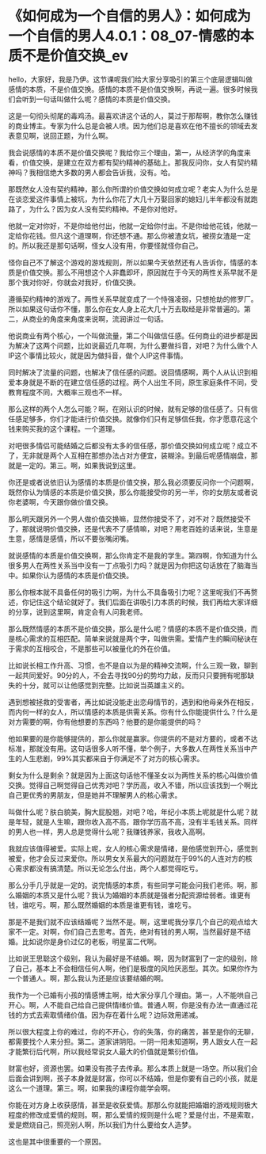 # 《如何成为一个自信的男人》：如何成为一个自信的男人4.0.1：08_07-情感的本质不是价值交换_ev

hello，大家好，我是乃伊。这节课呢我们给大家分享吸引的第三个底层逻辑叫做感情的本质，不是价值交换。感情的本质不是价值交换啊，再说一遍。很多时候我们会听到一句话叫做什么呢？感情的本质是价值交换。

这是一句彻头彻尾的毒鸡汤。最喜欢讲这个话的人，莫过于那帮啊，教你怎么赚钱的商业博主。专家为什么总是会被人喷。因为他们总是喜欢在他不擅长的领域去发表意见啊，说回正题，为什么啊。

我会说感情的本质不是价值交换呢？我给你三个理由，第一，从经济学的角度来看，价值交换，是建立在双方都有契约精神的基础上。那我反问你，女人有契约精神吗？我相信绝大多数的男人都会告诉我，没有。哈。

那既然女人没有契约精神，那么你所谓的价值交换如何成立呢？老实人为什么总是在谈恋爱这件事情上被坑，为什么你花了大几十万娶回家的媳妇儿半年都没有就跑路了，为什么？因为女人没有契约精神。不是你对他好。

他就一定对你好，不是你给他付出，他就一定给你付出。不是你给他花钱，他就一定给你花钱。但凡这个道理啊，你还想不通。那么你被渣女坑，被捞女渣是一定的。所以我还是那句话啊，怪女人没有用，你要怪就怪你自己。

怪你自己不了解这个游戏的游戏规则，所以如果今天依然还有人告诉你，情感的本质是价值交换。那么不用想这个人非蠢即坏，原因就在于今天的两性关系早就不是那个我对你好，你就会对我好，价值交换。

遵循契约精神的游戏了。两性关系早就变成了一个恃强凌弱，只想抢劫的修罗厂。所以如果这句话你不懂，那么你在女人身上花大几十万去取经是非常普遍的。第二，从商业的角度来角度来说啊，流润讲过一句话。

他说商业有两个核心，一个叫做流量，第二个叫做信任感。任何商业的进步都是因为解决了这两个问题，比如说最近几年啊，为什么要做抖音，对吧？为什么做个人IP这个事情比较火，就是因为做抖音，做个人IP这件事情。

同时解决了流量的问题，也解决了信任感的问题。说回情感啊，两个人从认识到相爱本身就是不断的在建立信任感的过程。两个人出生不同，原生家庭条件不同，受教育程度不同，大概率三观也不一样。

那么这样的两个人怎么可能？啊，在刚认识的时候，就有足够的信任感了。只有信任感足够多，你们才能进行价值交换。就像你们只有足够信任我，你才愿意花这个钱来购买我的这个课程。一个道理。

对吧很多情侣可能结婚之后都没有太多的信任感，那价值交换如何成立呢？成立不了，无非就是两个人互相在那想办法占对方便宜，装糊涂。到最后呢感情崩盘，那就是一定的。第三。啊，如果我说到这里。

你还是或者说依旧认为感情的本质是价值交换，那么我必须要反问你一个问题啊，既然你认为情感的本质是价值交换，那么你能接受你的另一半，你的女朋友或者说你老婆啊，今天跟你做价值交换。

那么明天跟另外一个男人做价值交换嘛，显然你接受不了，对不对？既然接受不了，那就说明价值交换，还是代表不了感情嘛，对吧？用老百姓的话来说，生意是生意，感情是感情，所以不要张嘴闭嘴。

就说感情的本质是价值交换啊，那么你肯定不是我的学生。第四啊，你知道为什么很多男人在两性关系当中没有一丁点吸引力吗？就是因为你把这句话放在了脑海当中。如果你认为感情的本质是价值交换。

那么你根本就不具备任何的吸引力啊，为什么不具备吸引力呢？这里呢我们不再赘述，你记住这个结论就好了。我们后面在讲吸引力本质的时候，我们再给大家详细的分享，说到这里啊，肯定会有人问我老师。

那么既然情感的本质不是价值交换，那么是什么呢？情感的本质不是价值交换，而是核心需求的互相匹配。简单来说就是两个字，叫做供需。爱情产生的瞬间秘诀在于需求的互相咬合，不是那些可以被量化的外在价值。

比如说长相工作升高、习惯，也不是自以为是的精神交流啊，什么三观一致，聊到一起共同爱好。90分的人，不会去寻找90分的势均力敌，反而只只要拥有呢那缺失的十分，就可以让他感觉到完整。比如说当英雄主义的。

遇到想被拯救的受害者，再比如说没能走出恋母情节的，遇到和他母亲外在相反，而内何一样的女人，所以情感的本质是供需关系。你有什么你能提供什么？什么是对方需要的啊，你有他想要的东西吗？他要的是你能提供的吗？

他如果要的是你能够提供的，那么你就是赢家。你提供的不是对方要的，或者不达标准，那就没有用。这句话很多人听不懂，举个例子，大多数人在两性关系当中产生的人生悲剧，99%其实都来自于你满足不了对方的核心需求。

剩女为什么是剩余？就是因为上面这句话他不懂圣女以为两性关系的核心叫做价值交换。觉得自己啊觉得自己优秀对吧？学历高，收入不错，所以应该找到一个啊比自己更优秀的男朋友，但是她并不理解男人的核心需求。

叫做什么呢？肤白貌美，胸大屁股翘，对吧？哈，年纪小本质上呢就是什么呢？就是年轻，就是人生嘛，跟你收入高不高，跟你学历高不高，没有半毛钱关系。同样的男人也一样，男人总是觉得什么呢？我赚钱养家，我收入高啊。

我就应该值得被爱。实际上呢，女人的核心需求是情绪，是他感觉到开心，感觉到被爱，他才会反过来爱你。所以男女关系最大的问题就在于99%的人连对方的核心需求都没有搞清楚。所以无论怎么付出，两个人都觉得吃亏。

那么分手几乎就是一定的。说完情感的本质，有些同学可能会问我们老师。啊，那么婚姻的本质又是什么呢？我认为婚姻的本质就是强者分配资源给弱者。谁更有钱，谁吃亏。啊，那么既然婚姻的本质是谁更有钱，谁吃亏。

那是不是我们就不应该结婚呢？当然不是。啊，这里呢我分享几个自己的观点给大家不一定。对啊，你们自己去思考。首先，绝对有钱的男人啊，当然最好是不结婚。比如说你是身价过亿的老板，明星富二代啊。

比如说王思聪这个级别，我认为最好是不结婚。啊，因为财富到了一定的级别，除了自己，基本上不会相信任何人啊，他们是极度的风险厌恶型。其次。如果你作为一个普通人。啊，那么我认为还是应该要结婚的啊。

我作为一个已婚有小孩的情感博主啊，给大家分享几个理由。第一，人不能哄自己开心。啊，人不能自己给自己提供情绪价值。普通人啊，你是没有办法一直通过花钱的方式去索取情绪价值。因为存在着什么呢？边际效用递减。

所以很大程度上你的难过，你的不开心，你的失落，你的痛苦，甚至是你的无聊，都需要找个人来分担。第二。道家讲阴阳。一阴一阳未知道啊，男人跟女人在一起才能繁衍后代啊，所以我经常说女人最大的价值就是繁衍价值。

财富也好，资源也罢。如果没有孩子去传承。那么本质上就是一场空。所以我们会后面会讲到啊，孩子本身就是财富，你可以不结婚，但是你要有自己的小孩，就是这么一个道理。第三。啊，如果我的课程你能学会啊。

你能在对方身上收获感情，甚至是收获爱情。那那么你就能把婚姻的游戏规则极大程度的修改成爱情的规则。啊，那么爱情的规则是什么呢？爱是付出，不是索取，爱是燃烧自己，照亮别人啊，所以我们为什么要给女人造梦。

这也是其中很重要的一个原因。